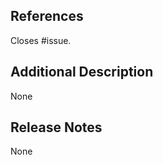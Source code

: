 ## References

Closes #issue.

<!--
Thanks for opening a pull request in the metal-stack org! 😻
If you haven't done already, feel free to check our contribution guidelines on docs.metal-stack.io.

If possible, please reference other issues or pull requests. If this PR closes an issue, please add:

Closes #<the-issue-number-to-close>.

If you want to reference other issues, please add:

References:

- ...

If your PR depends on other PRs, please add:

Depends on:

- [ ] ...
-->

## Additional Description

None

<!--
If not already described in a referenced issue, please describe your PR and the motivation behind it. You can also add special notes for the reviewers here, e.g. why you solved the problem in a certain why or give an overview over the your changes and implications. Just try to make life easy for the reviewers.
-->

## Release Notes

None

<!--
Release Notes

Do you want to add something to the release notes?
Please be aware that the pull request's title will become part of the release notes, so try to make it understandable and choose wisely.

If your changes contain a breaking change, please add the following section:

## Breaking Change

```BREAKING_CHANGE
Description of the breaking change and what an operator needs to do about it.
```

If your changes contain required actions for operators, please add the following section:

## Required Actions

```ACTIONS_REQUIRED
Description of the required action.
```
-->
